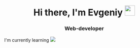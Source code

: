 <h1 align="center">Hi there, I'm Evgeniy
<img src="https://github.com/blackcater/blackcater/raw/main/images/Hi.gif" height="32"/></h1>
<h3 align="center">Web-developer</h3>
<p>I'm currently learning <img src = "https://img.shields.io/badge/python-3670A0?style=for-the-badge&logo=python&logoColor=ffdd54" /></p>
